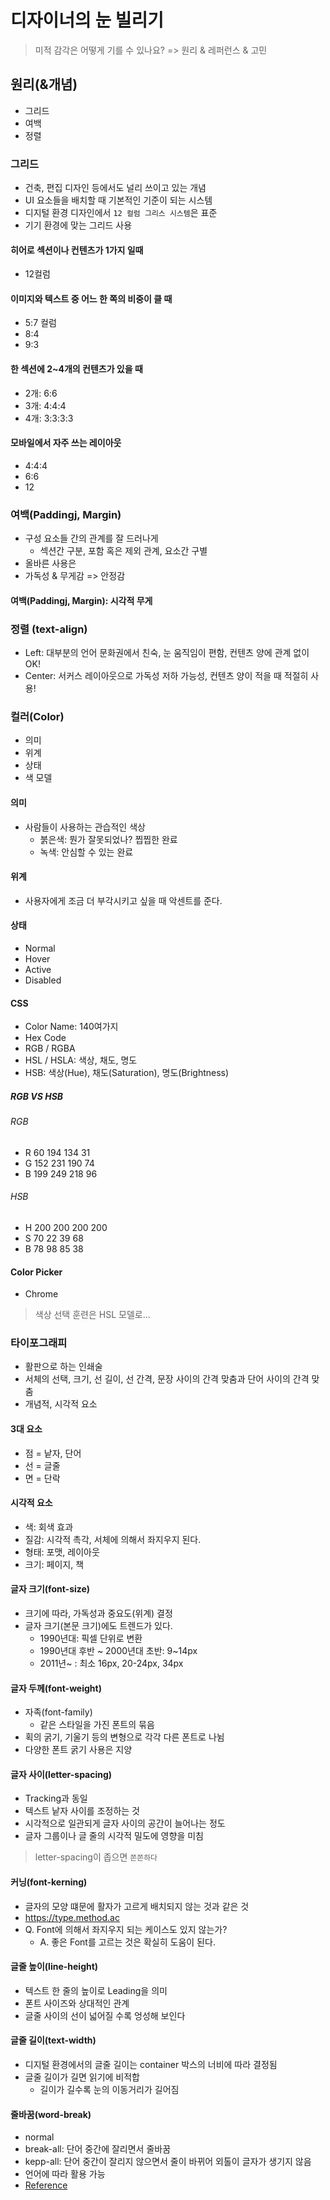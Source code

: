 # 디자이너의 눈 빌리기

> 미적 감각은 어떻게 기를 수 있나요? => 원리 & 레퍼런스 & 고민

## 원리(&개념)
- 그리드
- 여백
- 정렬

### 그리드
- 건축, 편집 디자인 등에서도 널리 쓰이고 있는 개념
- UI 요소들을 배치할 때 기본적인 기준이 되는 시스템
- 디지털 환경 디자인에서 `12 컬럼 그리스 시스템`은 표준
- 기기 환경에 맞는 그리드 사용

#### 히어로 섹션이나 컨텐츠가 1가지 일때
- 12컬럼

#### 이미지와 텍스트 중 어느 한 쪽의 비중이 클 때
- 5:7 컬럼
- 8:4
- 9:3

#### 한 섹션에 2~4개의 컨텐츠가 있을 때
- 2개: 6:6
- 3개: 4:4:4
- 4개: 3:3:3:3

#### 모바일에서 자주 쓰는 레이아웃
- 4:4:4
- 6:6
- 12

### 여백(Paddingj, Margin)
- 구성 요소들 간의 관계를 잘 드러나게
  - 섹션간 구분, 포함 혹은 제외 관계, 요소간 구별
- 올바른 사용은
 - 가독성 & 무게감 => 안정감

#### 여백(Paddingj, Margin): 시각적 무게

### 정렬 (text-align)
- Left: 대부분의 언어 문화권에서 친숙, 눈 움직임이 편함, 컨텐츠 양에 관계 없이 OK!
- Center: 서커스 레이아웃으로 가독성 저하 가능성, 컨텐츠 양이 적을 때 적절히 사용!

### 컬러(Color)
- 의미
- 위계
- 상태
- 색 모델

#### 의미
- 사람들이 사용하는 관습적인 색상
  - 붉은색: 뭔가 잘못되었나? 찝찝한 완료
  - 녹색: 안심할 수 있는 완료

#### 위계
- 사용자에게 조금 더 부각시키고 싶을 때 악센트를 준다.

#### 상태
- Normal
- Hover
- Active
- Disabled

#### CSS
- Color Name: 140여가지
- Hex Code
- RGB / RGBA
- HSL / HSLA: 색상, 채도, 명도
- HSB: 색상(Hue), 채도(Saturation), 명도(Brightness)

##### RGB VS HSB

###### RGB
- R 60  194 134 31
- G 152 231 190 74
- B 199 249 218 96

###### HSB
- H 200 200 200 200
- S 70  22  39  68
- B 78  98  85  38

#### Color Picker
- Chrome

> 색상 선택 훈련은 HSL 모델로...

### 타이포그래피
- 활판으로 하는 인쇄술
- 서체의 선택, 크기, 선 길이, 선 간격, 문장 사이의 간격 맞춤과 단어 사이의 간격 맞춤
- 개념적, 시각적 요소

#### 3대 요소
- 점 = 낱자, 단어
- 선 = 글줄
- 면 = 단락

#### 시각적 요소
- 색: 회색 효과
- 질감: 시각적 촉각, 서체에 의해서 좌지우지 된다.
- 형태: 포맷, 레이아웃
- 크기: 페이지, 책

#### 글자 크기(font-size)
- 크기에 따라, 가독성과 중요도(위계) 결정
- 글자 크기(본문 크기)에도 트렌드가 있다.
  - 1990년대: 픽셀 단위로 변환
  - 1990년대 후반 ~ 2000년대 초반: 9~14px
  - 2011년~ : 최소 16px, 20-24px, 34px

#### 글자 두께(font-weight)
- 자족(font-family)
  - 같은 스타일을 가진 폰트의 묶음
- 획의 굵기, 기울기 등의 변형으로 각각 다른 폰트로 나뉨
- 다양한 폰트 굵기 사용은 지양

#### 글자 사이(letter-spacing)
- Tracking과 동일
- 텍스트 낱자 사이를 조정하는 것
- 시각적으로 일관되게 글자 사이의 공간이 늘어나는 정도
- 글자 그룹이나 글 줄의 시각적 밀도에 영향을 미침

> letter-spacing이 좁으면 `쫀쫀하다`

#### 커닝(font-kerning)
- 글자의 모양 떄문에 활자가 고르게 배치되지 않는 것과 같은 것
- https://type.method.ac
- Q. Font에 의해서 좌지우지 되는 케이스도 있지 않는가?
  - A. 좋은 Font를 고르는 것은 확실히 도움이 된다.

#### 글줄 높이(line-height)
- 텍스트 한 줄의 높이로 Leading을 의미
- 폰트 사이즈와 상대적인 관계
- 글줄 사이의 선이 넓어질 수록 엉성해 보인다

#### 글줄 길이(text-width)
- 디지털 환경에서의 글줄 길이는 container 박스의 너비에 따라 결정됨
- 글줄 길이가 길면 읽기에 비적합
  - 길이가 길수록 눈의 이동거리가 길어짐

#### 줄바꿈(word-break)
- normal
- break-all: 단어 중간에 잘리면서 줄바꿈
- kepp-all: 단어 중간이 잘리지 않으면서 줄이 바뀌어 외톨이 글자가 생기지 않음
- 언어에 따라 활용 가능
- [Reference](http://wit.nts-corp.com/2017/07/25/4675)

